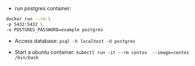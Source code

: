 - run postgres container:

``` bash
docker run --rm \
-p 5432:5432 \
-e POSTGRES_PASSWORD=example postgres 
```

- Access database: `psql -h localhost -U postgres`

- Start a ubuntu container: `kubectl run -it --rm centos  --image=centos  /bin/bash`

